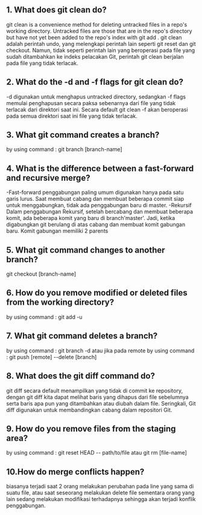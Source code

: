 ## 1. What does git clean do?
   git clean is a convenience method for deleting untracked files in a repo's working directory. Untracked files are those that are in the repo's directory but have not yet been added to the repo's index with git add .
   git clean adalah perintah undo, yang melengkapi perintah lain seperti git reset dan git checkout. Namun, tidak seperti perintah lain yang beroperasi pada file yang sudah ditambahkan ke indeks pelacakan Git, perintah git clean berjalan pada file yang tidak terlacak.
## 2. What do the -d and -f flags for git clean do?
   -d digunakan untuk menghapus untracked directory, sedangkan -f flags memulai penghapusan secara paksa sebenarnya dari file yang tidak terlacak dari direktori saat ini. Secara default git clean -f akan beroperasi pada semua direktori saat ini file yang tidak terlacak.
## 3. What git command creates a branch?
   by using command :
   git branch [branch-name]
## 4. What is the difference between a fast-forward and recursive merge?
   -Fast-forward penggabungan paling umum digunakan hanya pada satu garis lurus. Saat membuat cabang dan membuat beberapa commit siap untuk menggabungkan, tidak ada penggabungan baru di master. 
   -Rekursif Dalam penggabungan Rekursif, setelah bercabang dan membuat beberapa komit, ada beberapa komit yang baru di branch'master'. Jadi, ketika digabungkan git berulang di atas cabang dan membuat komit gabungan baru. Komit gabungan memiliki 2 parents
## 5. What git command changes to another branch?
   git checkout [branch-name]
## 6. How do you remove modified or deleted files from the working directory?
   by using command :
   git add -u
## 7. What git command deletes a branch?
   by using command :
   git branch -d 
   atau jika pada remote by using command :
   git push [remote] --delete [branch]
## 8. What does the git diff command do?
   git diff secara default menampilkan yang tidak di commit ke repository, dengan git diff kita dapat melihat baris yang dihapus dari file sebelumnya serta baris apa pun yang ditambahkan atau diubah dalam file. Seringkali, Git diff digunakan untuk membandingkan cabang dalam repositori Git. 
## 9. How do you remove files from the staging area?
   by using command :
   git reset HEAD -- path/to/file atau git rm [file-name]
## 10.How do merge conflicts happen?
   biasanya terjadi saat 2 orang melakukan perubahan pada line yang sama di suatu file, atau saat seseorang melakukan delete file sementara orang yang lain sedang melakukan modifikasi terhadapnya sehingga akan terjadi konflik penggabungan.